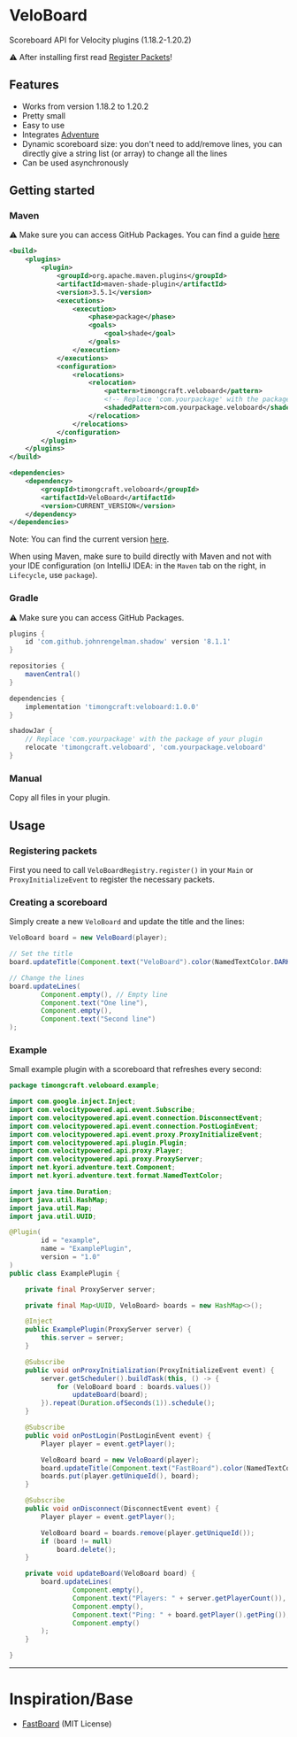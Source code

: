 # VeloBoard

Scoreboard API for Velocity plugins (1.18.2-1.20.2)

⚠️ After installing first read [Register Packets](#registering-packets)!

## Features

* Works from version 1.18.2 to 1.20.2
* Pretty small
* Easy to use
* Integrates [Adventure](https://github.com/KyoriPowered/adventure)
* Dynamic scoreboard size: you don't need to add/remove lines, you can directly give a string list (or array) to change all the lines
* Can be used asynchronously

## Getting started

### Maven

⚠️ Make sure you can access GitHub Packages. You can find a guide [here](https://gist.github.com/Timongcraft/69ddbe39b894b819e93296339141b844)

```xml
<build>
    <plugins>
        <plugin>
            <groupId>org.apache.maven.plugins</groupId>
            <artifactId>maven-shade-plugin</artifactId>
            <version>3.5.1</version>
            <executions>
                <execution>
                    <phase>package</phase>
                    <goals>
                        <goal>shade</goal>
                    </goals>
                </execution>
            </executions>
            <configuration>
                <relocations>
                    <relocation>
                        <pattern>timongcraft.veloboard</pattern>
                        <!-- Replace 'com.yourpackage' with the package of your plugin ! -->
                        <shadedPattern>com.yourpackage.veloboard</shadedPattern>
                    </relocation>
                </relocations>
            </configuration>
        </plugin>
    </plugins>
</build>

<dependencies>
    <dependency>
        <groupId>timongcraft.veloboard</groupId>
        <artifactId>VeloBoard</artifactId>
        <version>CURRENT_VERSION</version>
    </dependency>
</dependencies>
```
Note: You can find the current version [here](https://github.com/Timongcraft/VeloBoard/packages/1977082).

When using Maven, make sure to build directly with Maven and not with your IDE configuration (on IntelliJ IDEA: in the `Maven` tab on the right, in `Lifecycle`, use `package`).

### Gradle

⚠️ Make sure you can access GitHub Packages.

```groovy
plugins {
    id 'com.github.johnrengelman.shadow' version '8.1.1'
}

repositories {
    mavenCentral()
}

dependencies {
    implementation 'timongcraft:veloboard:1.0.0'
}

shadowJar {
    // Replace 'com.yourpackage' with the package of your plugin 
    relocate 'timongcraft.veloboard', 'com.yourpackage.veloboard'
}
```

### Manual

Copy all files in your plugin.

## Usage

### Registering packets

First you need to call `VeloBoardRegistry.register()` in your `Main` or `ProxyInitializeEvent` to register the necessary packets.

### Creating a scoreboard

Simply create a new `VeloBoard` and update the title and the lines:

```java
VeloBoard board = new VeloBoard(player);

// Set the title
board.updateTitle(Component.text("VeloBoard").color(NamedTextColor.DARK_BLUE));

// Change the lines
board.updateLines(
        Component.empty(), // Empty line
        Component.text("One line"),
        Component.empty(),
        Component.text("Second line")
);
```

### Example

Small example plugin with a scoreboard that refreshes every second:

```java
package timongcraft.veloboard.example;

import com.google.inject.Inject;
import com.velocitypowered.api.event.Subscribe;
import com.velocitypowered.api.event.connection.DisconnectEvent;
import com.velocitypowered.api.event.connection.PostLoginEvent;
import com.velocitypowered.api.event.proxy.ProxyInitializeEvent;
import com.velocitypowered.api.plugin.Plugin;
import com.velocitypowered.api.proxy.Player;
import com.velocitypowered.api.proxy.ProxyServer;
import net.kyori.adventure.text.Component;
import net.kyori.adventure.text.format.NamedTextColor;

import java.time.Duration;
import java.util.HashMap;
import java.util.Map;
import java.util.UUID;

@Plugin(
        id = "example",
        name = "ExamplePlugin",
        version = "1.0"
)
public class ExamplePlugin {

    private final ProxyServer server;

    private final Map<UUID, VeloBoard> boards = new HashMap<>();

    @Inject
    public ExamplePlugin(ProxyServer server) {
        this.server = server;
    }

    @Subscribe
    public void onProxyInitialization(ProxyInitializeEvent event) {
        server.getScheduler().buildTask(this, () -> {
            for (VeloBoard board : boards.values())
                updateBoard(board);
        }).repeat(Duration.ofSeconds(1)).schedule();
    }

    @Subscribe
    public void onPostLogin(PostLoginEvent event) {
        Player player = event.getPlayer();

        VeloBoard board = new VeloBoard(player);
        board.updateTitle(Component.text("FastBoard").color(NamedTextColor.DARK_BLUE));
        boards.put(player.getUniqueId(), board);
    }

    @Subscribe
    public void onDisconnect(DisconnectEvent event) {
        Player player = event.getPlayer();

        VeloBoard board = boards.remove(player.getUniqueId());
        if (board != null)
            board.delete();
    }

    private void updateBoard(VeloBoard board) {
        board.updateLines(
                Component.empty(),
                Component.text("Players: " + server.getPlayerCount()),
                Component.empty(),
                Component.text("Ping: " + board.getPlayer().getPing()),
                Component.empty()
        );
    }

}
```

-----

# Inspiration/Base

- [FastBoard](https://github.com/MrMicky-FR/FastBoard) (MIT License)

